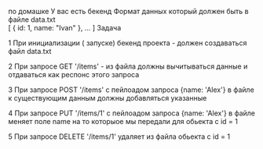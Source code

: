 по домашке
У вас есть бекенд
Формат данных который должен быть в файле data.txt  
[
 {
    id: 1,
    name: "Ivan"
 }, ... ]
Задача 

1 При инициализации ( запуске) бекенд проекта - должен создаваться файл data.txt

2 При запросе GET '/items' - из файла должны вычитываться данные и отдаваться как респонс этого запроса

3 При запросе POST '/items' c пейлоадом запроса {name: 'Alex'} в файле к существующим данным должны добавляться указанные

4 При запросе PUT '/items/1' c пейлоадом запроса {name: 'Alex'} в файле меняет поле name на то которыое мы передали для обьекта с id = 1

5 При запросе DELETE '/items/1'  удаляет из файла обьекта с id = 1